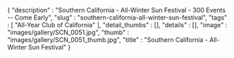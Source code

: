 {
  "description" : "Southern California - All-Winter Sun Festival - 300 Events -- Come Early",
  "slug" : "southern-california-all-winter-sun-festival",
  "tags" : [
              "All-Year Club of California"
            ],
  "detail_thumbs" : [],
  "details" : [],
  "image" : "images/gallery/SCN_0051.jpg",
  "thumb" : "images/gallery/SCN_0051_thumb.jpg",
  "title" : "Southern California - All-Winter Sun Festival"
}
